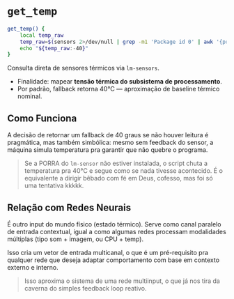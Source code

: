 # `get_temp`

```bash
get_temp() {  
    local temp_raw  
    temp_raw=$(sensors 2>/dev/null | grep -m1 'Package id 0' | awk '{print $4}' | tr -d '+°C' 2>/dev/null)  
    echo "${temp_raw:-40}"  
}
```
Consulta direta de sensores térmicos via `lm-sensors`.
* Finalidade: mapear **tensão térmica do subsistema de processamento**.
* Por padrão, fallback retorna 40°C — aproximação de baseline térmico nominal.

## Como Funciona

A decisão de retornar um fallback de 40 graus se não houver leitura é pragmática, mas também simbólica: mesmo sem feedback do sensor, a máquina simula temperatura pra garantir que não quebre o programa.
> Se a PORRA do `lm-sensor` não estiver instalada, o script chuta a temperatura pra 40°C e segue como se nada tivesse acontecido. É o equivalente a dirigir bêbado com fé em Deus, cofesso, mas foi só uma tentativa kkkkk.

## Relação com Redes Neurais

É outro input do mundo físico (estado térmico). Serve como canal paralelo de entrada contextual, igual a como algumas redes processam modalidades múltiplas (tipo som + imagem, ou CPU + temp).

Isso cria um vetor de entrada multicanal, o que é um pré-requisito pra qualquer rede que deseja adaptar comportamento com base em contexto externo e interno.
> Isso aproxima o sistema de uma rede multiinput, o que já nos tira da caverna do simples feedback loop reativo.